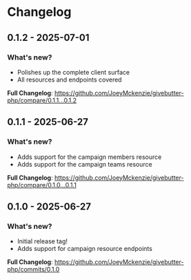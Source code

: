 # Changelog

## 0.1.2 - 2025-07-01

### What's new?

- Polishes up the complete client surface
- All resources and endpoints covered

**Full Changelog**: https://github.com/JoeyMckenzie/givebutter-php/compare/0.1.1...0.1.2

## 0.1.1 - 2025-06-27

### What's new?

- Adds support for the campaign members resource
- Adds support for the campaign teams resource

**Full Changelog**: https://github.com/JoeyMckenzie/givebutter-php/compare/0.1.0...0.1.1

## 0.1.0 - 2025-06-27

### What's new?

- Initial release tag!
- Adds support for campaign resource endpoints

**Full Changelog**: https://github.com/JoeyMckenzie/givebutter-php/commits/0.1.0
